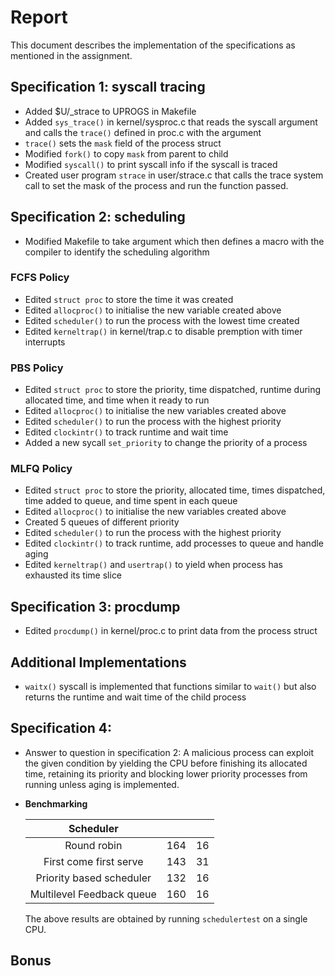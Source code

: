 # Report
This document describes the implementation of the specifications as mentioned in the assignment.

## Specification 1: syscall tracing
- Added $U/_strace to UPROGS in Makefile
- Added `sys_trace()` in kernel/sysproc.c that reads the syscall argument and calls the
`trace()` defined in proc.c with the argument
- `trace()` sets the `mask` field of the process struct
- Modified `fork()` to copy `mask` from parent to child
- Modified `syscall()` to print syscall info if the syscall is traced
- Created user program `strace` in user/strace.c that calls the trace system call to set the mask of the process and run the function passed.

## Specification 2: scheduling
- Modified Makefile to take argument which then defines a macro with the compiler to identify the scheduling algorithm

### FCFS Policy
- Edited `struct proc` to store the time it was created
- Edited `allocproc()` to initialise the new variable created above
- Edited `scheduler()` to run the process with the lowest time created
- Edited `kerneltrap()` in kernel/trap.c to disable premption with timer interrupts

### PBS Policy
- Edited `struct proc` to store the priority, time dispatched, runtime during allocated time, and time when it ready to run
- Edited `allocproc()` to initialise the new variables created above
- Edited `scheduler()` to run the process with the highest priority
- Edited `clockintr()` to track runtime and wait time
- Added a new sycall `set_priority` to change the priority of a process

### MLFQ Policy
- Edited `struct proc` to store the priority, allocated time, times dispatched, time added to queue, and time spent in each queue
- Edited `allocproc()` to initialise the new variables created above
- Created 5 queues of different priority
- Edited `scheduler()` to run the process with the highest priority
- Edited `clockintr()` to track runtime, add processes to queue and handle aging
- Edited `kerneltrap()` and `usertrap()` to yield when process has exhausted its time slice



## Specification 3: procdump
- Edited `procdump()` in kernel/proc.c to print data from the process struct

## Additional Implementations
- `waitx()` syscall is implemented that functions similar to `wait()` but also returns the runtime and wait time of the child process

## Specification 4: 
- Answer to question in specification 2: A malicious process can exploit the given condition by yielding the CPU before finishing its allocated time, retaining its priority and blocking lower priority processes from running unless aging is implemented.

- **Benchmarking**

  |         Scheduler         | <rtime> | <wtime> |
  | :-----------------------: | :-----: | :-----: |
  |        Round robin        |   164   |   16    |
  |  First come first serve   |   143   |   31    |
  | Priority based scheduler  |   132   |   16    |
  | Multilevel Feedback queue |   160   |   16    |

  The above results are obtained by running `schedulertest` on a single CPU.

## Bonus


